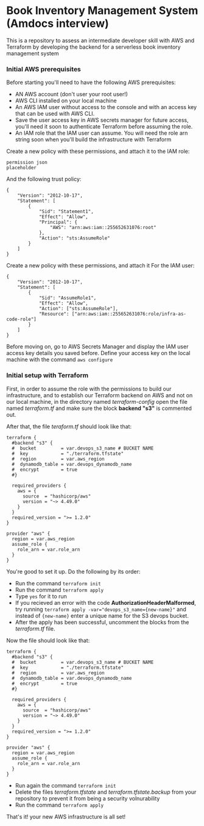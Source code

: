 # Book Inventory Management System (Amdocs interview)
This is a repository to assess an intermediate developer skill with AWS and Terraform by developing the backend for a serverless book inventory management system

### Initial AWS prerequisites
Before starting you'll need to have the following AWS prerequisites:
- AN AWS account (don't user your root user!)
- AWS CLI installed on your local machine
- An AWS IAM user without access to the console and with an access key that can be used with AWS CLI.
- Save the user access key in AWS secrets manager for future access, you'll need it soon to authenticate Terraform before assuming the role.
- An IAM role that the IAM user can assume. You will need the role arn string soon when you'll build the infrastructure with Terraform

Create a new policy with these permissions, and attach it to the IAM role:

    permission json
    placeholder

And the following trust policy:

    {
        "Version": "2012-10-17",
        "Statement": [
            {
                "Sid": "Statement1",
                "Effect": "Allow",
                "Principal": {
                    "AWS": "arn:aws:iam::255652631076:root"
                },
                "Action": "sts:AssumeRole"
            }
        ]
    }

Create a new policy with these permissions, and attach it For the IAM user:

    {
        "Version": "2012-10-17",
        "Statement": [
            {
                "Sid": "AssumeRole1",
                "Effect": "Allow",
                "Action": ["sts:AssumeRole"],
                "Resource": ["arn:aws:iam::255652631076:role/infra-as-code-role"]
            }
        ]
    }

Before moving on, go to AWS Secrets Manager and display the IAM user access key details you saved before. Define your access key on the local machine with the command `aws configure` 

### Initial setup with Terraform
First, in order to assume the role with the permissions to build our infrastructure, and to establish our Terraform backend on AWS and not on our local machine, in the directory named *terraform-config* open the file named *terraform.tf* and make sure the block **backend "s3"** is commented out.

After that, the file *teraform.tf* should look like that:
    
    terraform {
      #backend "s3" {
      #  bucket         = var.devops_s3_name # BUCKET NAME
      #  key            = "./terraform.tfstate"
      #  region         = var.aws_region
      #  dynamodb_table = var.devops_dynamodb_name
      #  encrypt        = true
      #}
      
      required_providers {
        aws = {
          source  = "hashicorp/aws"
          version = "~> 4.49.0"
        }
      }
      required_version = ">= 1.2.0"
    }
    
    provider "aws" {
      region = var.aws_region
      assume_role {
        role_arn = var.role_arn
      }
    }




You're good to set it up. Do the following by its order:
- Run the command `terraform init`
- Run the command `terraform apply`
- Type `yes` for it to run
- If you recieved an error with the code **AuthorizationHeaderMalformed**, try running `terraform apply -var="devops_s3_name={new-name}"` and instead of `{new-name}` enter a unique name for the S3 devops bucket.  
- After the apply has been successful, uncomment the blocks from the *terraform.tf* file.

Now the file should look like that:

    terraform {
      #backend "s3" {
      #  bucket         = var.devops_s3_name # BUCKET NAME
      #  key            = "./terraform.tfstate"
      #  region         = var.aws_region
      #  dynamodb_table = var.devops_dynamodb_name
      #  encrypt        = true
      #}
      
      required_providers {
        aws = {
          source  = "hashicorp/aws"
          version = "~> 4.49.0"
        }
      }
      required_version = ">= 1.2.0"
    }
    
    provider "aws" {
      region = var.aws_region
      assume_role {
        role_arn = var.role_arn
      }
    }



 
- Run again the command `terraform init`
- Delete the files *terraform.tfstate* and *terraform.tfstate.backup* from your repository to prevent it from being a security volnurability
- Run the command `terraform apply`


 That's it! your new AWS infrastructure is all set!


